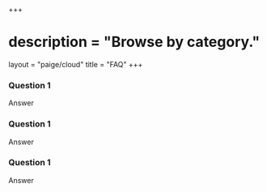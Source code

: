 +++
# description = "Browse by category."
layout = "paige/cloud"
title = "FAQ"
+++

### Question 1

Answer

### Question 1

Answer

### Question 1

Answer